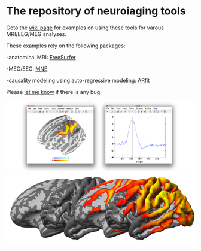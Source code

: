 # The repository of neuroiaging tools

Goto the [wiki page](https://github.com/fahsuanlin/fhlin_toolbox/wiki) for examples on using these tools for varous MRI/EEG/MEG analyses.

These examples rely on the following packages:

-anatomical MRI: [FreeSurfer](http://surfer.nmr.mgh.harvard.edu) 

-MEG/EEG: [MNE](https://www.martinos.org/mne/stable/index.html)

-causality modeling using auto-regressive modeling: [ARfit](https://www.mathworks.com/matlabcentral/mlc-downloads/downloads/submissions/174/versions/1/previews/index.html)

Please [let me know](mailto:fhlin@sri.utoronto.ca) if there is any bug.

![](https://github.com/fahsuanlin/fhlin_toolbox/blob/master/codes/images/fs_render_dec2014.png)
![](https://github.com/fahsuanlin/fhlin_toolbox/blob/master/codes/images/fs_render_dec2014_b.png)
